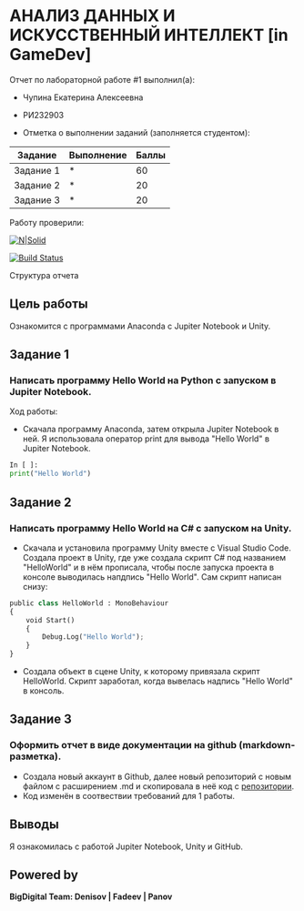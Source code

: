 # АНАЛИЗ ДАННЫХ И ИСКУССТВЕННЫЙ ИНТЕЛЛЕКТ [in GameDev]
Отчет по лабораторной работе #1 выполнил(а):
- Чупина Екатерина Алексеевна
- РИ232903

- Отметка о выполнении заданий (заполняется студентом):

| Задание | Выполнение | Баллы |
| ------ | ------ | ------ |
| Задание 1 | * | 60 |
| Задание 2 | * | 20 |
| Задание 3 | * | 20 |

Работу проверили:

[![N|Solid](https://cldup.com/dTxpPi9lDf.thumb.png)](https://nodesource.com/products/nsolid)

[![Build Status](https://travis-ci.org/joemccann/dillinger.svg?branch=master)](https://travis-ci.org/joemccann/dillinger)

Структура отчета

## Цель работы
Ознакомится с программами Anaconda с Jupiter Notebook и Unity.

## Задание 1
### Написать программу Hello World на Python с запуском в Jupiter Notebook.
Ход работы:
- Скачала программу Anaconda, затем открыла Jupiter Notebook в ней. Я использовала оператор print для вывода "Hello World" в Jupiter Notebook.

```py
In [ ]:
print("Hello World")
```

## Задание 2
### Написать программу Hello World на C# с запуском на Unity. 

- Скачала и установила программу Unity вместе с Visual Studio Code. Создала проект в Unity, где уже создала скрипт C# под названием "HelloWorld" и в нём прописала, чтобы после запуска проекта в консоле выводилась напдпись "Hello World". Сам скрипт написан снизу:

```py
public class HelloWorld : MonoBehaviour
{
    void Start()
    {
        Debug.Log("Hello World");
    }
}
```
- Создала объект в сцене Unity, к которому привязала скрипт HelloWorld. Скрипт заработал, когда вывелась надпись "Hello World" в консоль.
## Задание 3
### Оформить отчет в виде документации на github (markdown-разметка).

- Создала новый аккаунт в Github, далее новый репозиторий с новым файлом с расширением .md и скопировала в неё код с [репозитории](https://github.com/Den1sovDm1triy/DA-in-GameDev-lab1/blob/main/README.md).
- Код изменён в соотвествии требований для 1 работы.

## Выводы

Я ознакомилась с работой Jupiter Notebook, Unity и GitHub.

## Powered by

**BigDigital Team: Denisov | Fadeev | Panov**
